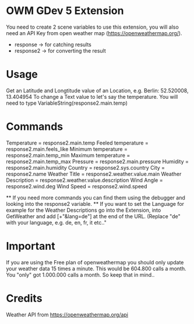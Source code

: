 # OWM GDev 5 Extension

You need to create 2 scene variables to use this extension, you will also need an API Key from open weather map (https://openweathermap.org/). 
- response -> for catching results
- response2 -> for converting the result

# Usage
Get an Latitude and Longtitude value of an Location, e.g. Berlin: 52.520008, 13.404954
To change a Text value to let's say the temperature. You will need to type VariableString(response2.main.temp)

# Commands
Temperature                   = response2.main.temp
Feeled temperature            = response2.main.feels_like
Minimum temperature           = response2.main.temp_min
Maximum temperature           = response2.main.temp_max
Pressure                      = response2.main.pressure
Humidity                      = response2.main.humidity
Country                       = response2.sys.country
City                          = response2.name
Weather Title                 = response2.weather.value.main
Weather Description           = response2.weather.value.description
Wind Angle                    = response2.wind.deg
Wind Speed                    = response2.wind.speed

** If you need more commands you can find them using the debugger and looking into the response2 variable.
** If you want to set the Language for example for the Weather Descriptions go into the Extension, into GetWeather and add [+"&lang=de"] at the end of the URL. (Replace "de" with your language, e.g. de, en, fr, it etc.."

# Important
If you are using the Free plan of openweathermap you should only update your weather data 15 times a minute.
This would be 604.800 calls a month. You "only" got 1.000.000 calls a month. So keep that in mind..

# Credits
Weather API from https://openweathermap.org/api
